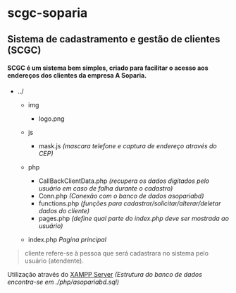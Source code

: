 # scgc-soparia

## Sistema de cadastramento e gestão de clientes (SCGC)

#### SCGC é um sistema bem simples, criado para facilitar o acesso aos endereços dos clientes da empresa A Soparia.

- ../
    
    - img
        - logo.png
    
    - js
        - mask.js                   *(mascara telefone e captura de endereço através do CEP)*
    
    - php
        - CallBackClientData.php    *(recupera os dados digitados pelo usuário em caso de falha durante o cadastro)*
        - Conn.php                  *(Conexão com o banco de dados asopariabd)*
        - functions.php             *(funções para cadastrar/solicitar/alterar/deletar dados do cliente)*
        - pages.php                 *(define qual parte do index.php deve ser mostrada ao usuário)*
    
    - index.php *Pagina principal*


> cliente refere-se à pessoa que será cadastrara no sistema pelo usuário (atendente).

Utilização através do [XAMPP Server](https://www.apachefriends.org/pt_br/index.html) *(Estrutura do banco de dados encontra-se em ./php/asopariabd.sql)*